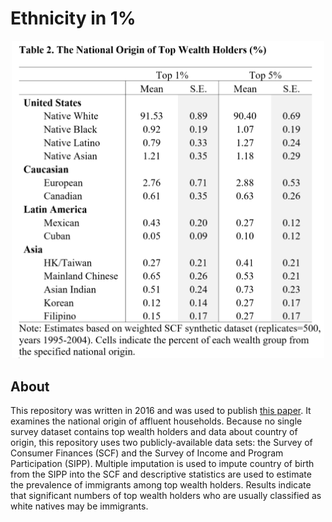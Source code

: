 Ethnicity in 1%
=====
<p align="center">
  <img src="./Images/Figure.png" width="500">
</p>

About
-----
This repository was written in 2016 and was used to publish [this paper](https://journals.plos.org/plosone/article?id=10.1371/journal.pone.0172876). It examines the national origin of affluent households. Because no single survey dataset contains top wealth holders and data about country of origin, this repository uses two publicly-available data sets: the Survey of Consumer Finances (SCF) and the Survey of Income and Program Participation (SIPP). Multiple imputation is used to impute country of birth from the SIPP into the SCF and descriptive statistics are used to estimate the prevalence of immigrants among top wealth holders. Results indicate that significant numbers of top wealth holders who are usually classified as white natives may be immigrants.
